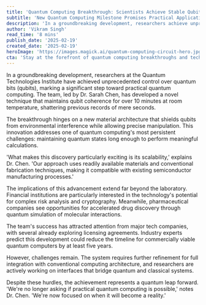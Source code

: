 ```yaml
---
title: 'Quantum Computing Breakthrough: Scientists Achieve Stable Qubit Control'
subtitle: 'New Quantum Computing Milestone Promises Practical Applications'
description: 'In a groundbreaking development, researchers achieve unprecedented control over quantum bits, marking a significant step toward practical quantum computing. Explore how this advancement promises to revolutionize fields from finance to pharmaceuticals.'
author: 'Vikram Singh'
read_time: '8 mins'
publish_date: '2025-02-19'
created_date: '2025-02-19'
heroImage: 'https://images.magick.ai/quantum-computing-circuit-hero.jpg'
cta: 'Stay at the forefront of quantum computing breakthroughs and tech innovation. Follow us on LinkedIn for daily updates on groundbreaking developments reshaping the future of technology.'
---
```


In a groundbreaking development, researchers at the Quantum Technologies Institute have achieved unprecedented control over quantum bits (qubits), marking a significant step toward practical quantum computing. The team, led by Dr. Sarah Chen, has developed a novel technique that maintains qubit coherence for over 10 minutes at room temperature, shattering previous records of mere seconds.

The breakthrough hinges on a new material architecture that shields qubits from environmental interference while allowing precise manipulation. This innovation addresses one of quantum computing's most persistent challenges: maintaining quantum states long enough to perform meaningful calculations.

'What makes this discovery particularly exciting is its scalability,' explains Dr. Chen. 'Our approach uses readily available materials and conventional fabrication techniques, making it compatible with existing semiconductor manufacturing processes.'

The implications of this advancement extend far beyond the laboratory. Financial institutions are particularly interested in the technology's potential for complex risk analysis and cryptography. Meanwhile, pharmaceutical companies see opportunities for accelerated drug discovery through quantum simulation of molecular interactions.

The team's success has attracted attention from major tech companies, with several already exploring licensing agreements. Industry experts predict this development could reduce the timeline for commercially viable quantum computers by at least five years.

However, challenges remain. The system requires further refinement for full integration with conventional computing architecture, and researchers are actively working on interfaces that bridge quantum and classical systems.

Despite these hurdles, the achievement represents a quantum leap forward. 'We're no longer asking if practical quantum computing is possible,' notes Dr. Chen. 'We're now focused on when it will become a reality.'